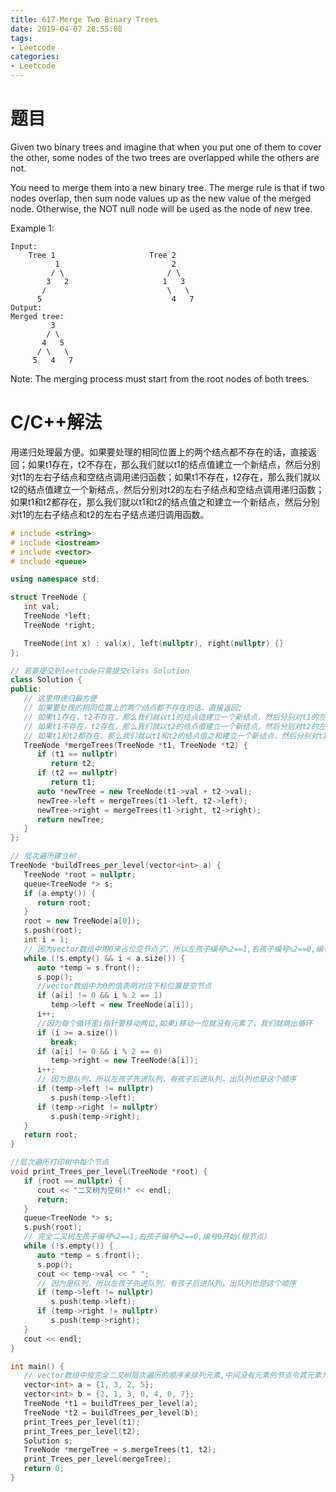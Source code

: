 ```yaml
---
title: 617-Merge Two Binary Trees
date: 2019-04-07 20:55:08
tags:
- Leetcode
categories:
- Leetcode
---
```


# 题目
Given two binary trees and imagine that when you put one of them to cover the other, some nodes of the two trees are overlapped while the others are not.

You need to merge them into a new binary tree. The merge rule is that if two nodes overlap, then sum node values up as the new value of the merged node. Otherwise, the NOT null node will be used as the node of new tree.

Example 1:
```
Input: 
	Tree 1                     Tree 2                  
          1                         2                             
         / \                       / \                            
        3   2                     1   3                        
       /                           \   \                      
      5                             4   7                  
Output: 
Merged tree:
	     3
	    / \
	   4   5
	  / \   \ 
	 5   4   7
```
Note: The merging process must start from the root nodes of both trees.
# C/C++解法
用递归处理最方便。如果要处理的相同位置上的两个结点都不存在的话，直接返回；如果t1存在，t2不存在，那么我们就以t1的结点值建立一个新结点，然后分别对t1的左右子结点和空结点调用递归函数；如果t1不存在，t2存在，那么我们就以t2的结点值建立一个新结点，然后分别对t2的左右子结点和空结点调用递归函数；如果t1和t2都存在，那么我们就以t1和t2的结点值之和建立一个新结点，然后分别对t1的左右子结点和t2的左右子结点递归调用函数。
```cpp
# include <string>
# include <iostream>
# include <vector>
# include <queue>

using namespace std;

struct TreeNode {
   int val;
   TreeNode *left;
   TreeNode *right;

   TreeNode(int x) : val(x), left(nullptr), right(nullptr) {}
};

// 若要提交到leetcode只需提交class Solution
class Solution {
public:
   // 这里用递归最方便
   // 如果要处理的相同位置上的两个结点都不存在的话，直接返回;
   // 如果t1存在，t2不存在，那么我们就以t1的结点值建立一个新结点，然后分别对t1的左右子结点和空结点调用递归函数
   // 如果t1不存在，t2存在，那么我们就以t2的结点值建立一个新结点，然后分别对t2的左右子结点和空结点调用递归函数。
   // 如果t1和t2都存在，那么我们就以t1和t2的结点值之和建立一个新结点，然后分别对t1的左右子结点和t2的左右子结点调用递归函数
   TreeNode *mergeTrees(TreeNode *t1, TreeNode *t2) {
      if (t1 == nullptr)
         return t2;
      if (t2 == nullptr)
         return t1;
      auto *newTree = new TreeNode(t1->val + t2->val);
      newTree->left = mergeTrees(t1->left, t2->left);
      newTree->right = mergeTrees(t1->right, t2->right);
      return newTree;
   }
};

// 层次遍历建立树
TreeNode *buildTrees_per_level(vector<int> a) {
   TreeNode *root = nullptr;
   queue<TreeNode *> s;
   if (a.empty()) {
      return root;
   }
   root = new TreeNode(a[0]);
   s.push(root);
   int i = 1;
   // 因为vector数组中用0来占位空节点了，所以左孩子编号%2==1,右孩子编号%2==0,编号0开始(根节点)
   while (!s.empty() && i < a.size()) {
      auto *temp = s.front();
      s.pop();
      //vector数组中为0的值表明对应下标位置是空节点
      if (a[i] != 0 && i % 2 == 1)
         temp->left = new TreeNode(a[i]);
      i++;
      //因为每个循环里i指针要移动两位,如果i移动一位就没有元素了，我们就跳出循环
      if (i >= a.size())
         break;
      if (a[i] != 0 && i % 2 == 0)
         temp->right = new TreeNode(a[i]);
      i++;
      // 因为是队列，所以左孩子先进队列，有孩子后进队列，出队列也是这个顺序
      if (temp->left != nullptr)
         s.push(temp->left);
      if (temp->right != nullptr)
         s.push(temp->right);
   }
   return root;
}

//层次遍历打印树中每个节点
void print_Trees_per_level(TreeNode *root) {
   if (root == nullptr) {
      cout << "二叉树为空树!" << endl;
      return;
   }
   queue<TreeNode *> s;
   s.push(root);
   // 完全二叉树左孩子编号%2==1,右孩子编号%2==0,编号0开始(根节点)
   while (!s.empty()) {
      auto *temp = s.front();
      s.pop();
      cout << temp->val << " ";
      // 因为是队列，所以左孩子先进队列，有孩子后进队列，出队列也是这个顺序
      if (temp->left != nullptr)
         s.push(temp->left);
      if (temp->right != nullptr)
         s.push(temp->right);
   }
   cout << endl;
}

int main() {
   // vector数组中按完全二叉树层次遍历的顺序来排列元素,中间没有元素的节点令其元素为0,建立树时这些节点不会建立
   vector<int> a = {1, 3, 2, 5};
   vector<int> b = {2, 1, 3, 0, 4, 0, 7};
   TreeNode *t1 = buildTrees_per_level(a);
   TreeNode *t2 = buildTrees_per_level(b);
   print_Trees_per_level(t1);
   print_Trees_per_level(t2);
   Solution s;
   TreeNode *mergeTree = s.mergeTrees(t1, t2);
   print_Trees_per_level(mergeTree);
   return 0;
}
```